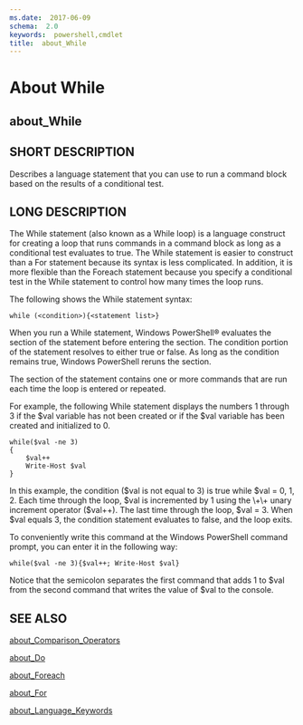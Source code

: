```yaml
---
ms.date:  2017-06-09
schema:  2.0
keywords:  powershell,cmdlet
title:  about_While
---
```


# About While
## about_While


## SHORT DESCRIPTION
Describes a language statement that you can use to run a command block based on the results of a conditional test.


## LONG DESCRIPTION
The While statement (also known as a While loop) is a language construct for creating a loop that runs commands in a command block as long as a conditional test evaluates to true. The While statement is easier to construct than a For statement because its syntax is less complicated. In addition, it is more flexible than the Foreach statement because you specify a conditional test in the While statement to control how many times the loop runs.

The following shows the While statement syntax:


```
while (<condition>){<statement list>}
```


When you run a While statement,  Windows PowerShell® evaluates the <condition> section of the statement before entering the <statement list> section. The condition portion of the statement resolves to either true or false. As long as the condition remains true,  Windows PowerShell reruns the <statement list> section.

The <statement list> section of the statement contains one or more commands that are run each time the loop is entered or repeated.

For example, the following While statement displays the numbers 1 through 3 if the $val variable has not been created or if the $val variable has been created and initialized to 0.


```
while($val -ne 3)  
{  
    $val++  
    Write-Host $val  
}
```


In this example, the condition ($val is not equal to 3) is true while $val \= 0, 1, 2. Each time through the loop, $val is incremented by 1 using the \+\+ unary increment operator ($val\+\+). The last time through the loop, $val \= 3. When $val equals 3, the condition statement evaluates to false, and the loop exits.

To conveniently write this command at the  Windows PowerShell command prompt, you can enter it in the following way:


```
while($val -ne 3){$val++; Write-Host $val}
```


Notice that the semicolon separates the first command that adds 1 to $val from the second command that writes the value of $val to the console.


## SEE ALSO

[about_Comparison_Operators](about_Comparison_Operators.md)

[about_Do](about_Do.md)

[about_Foreach](about_Foreach.md)

[about_For](about_For.md)

[about_Language_Keywords](about_Language_Keywords.md)

